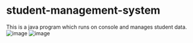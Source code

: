 # student-management-system
This is a java program which runs on console and manages student data.
![image](https://github.com/user-attachments/assets/1a933ff2-f593-4ece-a4e3-6142caa7cd6c)
![image](https://github.com/user-attachments/assets/ef8eeee3-9076-41d3-a13e-6868f1c8fdf5)

